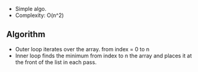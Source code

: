 * Simple algo.
* Complexity: O(n^2)

## Algorithm
* Outer loop iterates over the array. from index = 0 to n
* Inner loop finds the minimum from index to n the array and places it at the front of the list in each pass.
